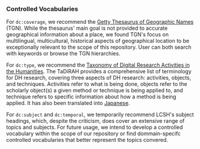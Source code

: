 ### Controlled Vocabularies

For `dc:coverage`, we recommend the [Getty Thesaurus of Geographic Names](https://www.getty.edu/research/tools/vocabularies/tgn/) (TGN). While the thesaurus' main goal is not provided to accurate geographical information about a place, we found TGN's focus on multilingual, multicultural, historical aspects of geographical location to be exceptionally relevant to the scope of this repository. User can both search with keywords or browse the TGN hierarchies. 

For `dc:type`, we recommend the [Taxonomy of Digital Research Activities in the Humanities](https://vocabs.dariah.eu/tadirah/en/). The TaDiRAH provides a comprehensive list of terminology for DH research, covering three aspects of DH research: activities, objects, and techniques. Activities refer to what is being done, objects refer to the scholarly object(s) a given method or technique is being applied to, and technique refers to specific information about how a method is being applied. It has also been translated into [Japanese](https://github.com/dhtaxonomy/TaDiRAH/blob/master/jpn/readme.md).

For `dc:subject` and `dc:temporal`, we temporarily recommend LCSH's subject headings, which, despite the criticism, does cover an extensive range of topics and subjects. For future usage, we intend to develop a controlled vocabulary within the scope of our repository or find dommain-specifc controlled vocabularies that better represent the topics convered. 
